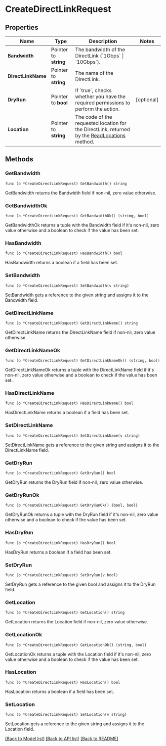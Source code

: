 # CreateDirectLinkRequest

## Properties

Name | Type | Description | Notes
------------ | ------------- | ------------- | -------------
**Bandwidth** | Pointer to **string** | The bandwidth of the DirectLink (&#x60;1Gbps&#x60; \\| &#x60;10Gbps&#x60;). | 
**DirectLinkName** | Pointer to **string** | The name of the DirectLink. | 
**DryRun** | Pointer to **bool** | If &#x60;true&#x60;, checks whether you have the required permissions to perform the action. | [optional] 
**Location** | Pointer to **string** | The code of the requested location for the DirectLink, returned by the [ReadLocations](#readlocations) method. | 

## Methods

### GetBandwidth

`func (o *CreateDirectLinkRequest) GetBandwidth() string`

GetBandwidth returns the Bandwidth field if non-nil, zero value otherwise.

### GetBandwidthOk

`func (o *CreateDirectLinkRequest) GetBandwidthOk() (string, bool)`

GetBandwidthOk returns a tuple with the Bandwidth field if it's non-nil, zero value otherwise
and a boolean to check if the value has been set.

### HasBandwidth

`func (o *CreateDirectLinkRequest) HasBandwidth() bool`

HasBandwidth returns a boolean if a field has been set.

### SetBandwidth

`func (o *CreateDirectLinkRequest) SetBandwidth(v string)`

SetBandwidth gets a reference to the given string and assigns it to the Bandwidth field.

### GetDirectLinkName

`func (o *CreateDirectLinkRequest) GetDirectLinkName() string`

GetDirectLinkName returns the DirectLinkName field if non-nil, zero value otherwise.

### GetDirectLinkNameOk

`func (o *CreateDirectLinkRequest) GetDirectLinkNameOk() (string, bool)`

GetDirectLinkNameOk returns a tuple with the DirectLinkName field if it's non-nil, zero value otherwise
and a boolean to check if the value has been set.

### HasDirectLinkName

`func (o *CreateDirectLinkRequest) HasDirectLinkName() bool`

HasDirectLinkName returns a boolean if a field has been set.

### SetDirectLinkName

`func (o *CreateDirectLinkRequest) SetDirectLinkName(v string)`

SetDirectLinkName gets a reference to the given string and assigns it to the DirectLinkName field.

### GetDryRun

`func (o *CreateDirectLinkRequest) GetDryRun() bool`

GetDryRun returns the DryRun field if non-nil, zero value otherwise.

### GetDryRunOk

`func (o *CreateDirectLinkRequest) GetDryRunOk() (bool, bool)`

GetDryRunOk returns a tuple with the DryRun field if it's non-nil, zero value otherwise
and a boolean to check if the value has been set.

### HasDryRun

`func (o *CreateDirectLinkRequest) HasDryRun() bool`

HasDryRun returns a boolean if a field has been set.

### SetDryRun

`func (o *CreateDirectLinkRequest) SetDryRun(v bool)`

SetDryRun gets a reference to the given bool and assigns it to the DryRun field.

### GetLocation

`func (o *CreateDirectLinkRequest) GetLocation() string`

GetLocation returns the Location field if non-nil, zero value otherwise.

### GetLocationOk

`func (o *CreateDirectLinkRequest) GetLocationOk() (string, bool)`

GetLocationOk returns a tuple with the Location field if it's non-nil, zero value otherwise
and a boolean to check if the value has been set.

### HasLocation

`func (o *CreateDirectLinkRequest) HasLocation() bool`

HasLocation returns a boolean if a field has been set.

### SetLocation

`func (o *CreateDirectLinkRequest) SetLocation(v string)`

SetLocation gets a reference to the given string and assigns it to the Location field.


[[Back to Model list]](../README.md#documentation-for-models) [[Back to API list]](../README.md#documentation-for-api-endpoints) [[Back to README]](../README.md)


